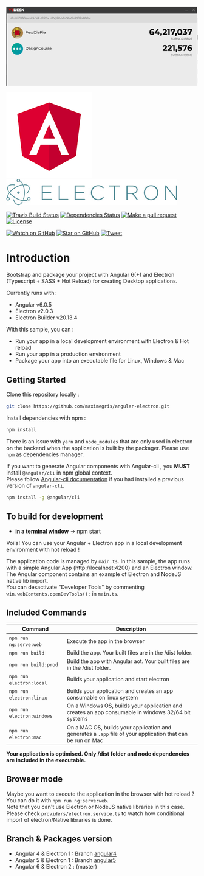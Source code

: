 [![App Logo](./app-image.png)](https://www.youtube.com/watch?v=Ea2lWsumTrM) 

[![Angular Logo](./logo-angular.jpg)](https://angular.io/) [![Electron Logo](./logo-electron.jpg)](https://electron.atom.io/)

[![Travis Build Status][build-badge]][build]
[![Dependencies Status][dependencyci-badge]][dependencyci]
[![Make a pull request][prs-badge]][prs]
[![License](http://img.shields.io/badge/Licence-MIT-brightgreen.svg)](LICENSE.md)

[![Watch on GitHub][github-watch-badge]][github-watch]
[![Star on GitHub][github-star-badge]][github-star]
[![Tweet][twitter-badge]][twitter]

# Introduction

Bootstrap and package your project with Angular 6(+) and Electron (Typescript + SASS + Hot Reload) for creating Desktop applications.

Currently runs with:

- Angular v6.0.5
- Electron v2.0.3
- Electron Builder v20.13.4

With this sample, you can :

- Run your app in a local development environment with Electron & Hot reload
- Run your app in a production environment
- Package your app into an executable file for Linux, Windows & Mac

## Getting Started

Clone this repository locally :

``` bash
git clone https://github.com/maximegris/angular-electron.git
```

Install dependencies with npm :

``` bash
npm install
```

There is an issue with `yarn` and `node_modules` that are only used in electron on the backend when the application is built by the packager. Please use `npm` as dependencies manager.


If you want to generate Angular components with Angular-cli , you **MUST** install `@angular/cli` in npm global context.  
Please follow [Angular-cli documentation](https://github.com/angular/angular-cli) if you had installed a previous version of `angular-cli`.

``` bash
npm install -g @angular/cli
```

## To build for development

- **in a terminal window** -> npm start  

Voila! You can use your Angular + Electron app in a local development environment with hot reload !

The application code is managed by `main.ts`. In this sample, the app runs with a simple Angular App (http://localhost:4200) and an Electron window.  
The Angular component contains an example of Electron and NodeJS native lib import.  
You can desactivate "Developer Tools" by commenting `win.webContents.openDevTools();` in `main.ts`.

## Included Commands

|Command|Description|
|--|--|
|`npm run ng:serve:web`| Execute the app in the browser |
|`npm run build`| Build the app. Your built files are in the /dist folder. |
|`npm run build:prod`| Build the app with Angular aot. Your built files are in the /dist folder. |
|`npm run electron:local`| Builds your application and start electron
|`npm run electron:linux`| Builds your application and creates an app consumable on linux system |
|`npm run electron:windows`| On a Windows OS, builds your application and creates an app consumable in windows 32/64 bit systems |
|`npm run electron:mac`|  On a MAC OS, builds your application and generates a `.app` file of your application that can be run on Mac |

**Your application is optimised. Only /dist folder and node dependencies are included in the executable.**

## Browser mode

Maybe you want to execute the application in the browser with hot reload ? You can do it with `npm run ng:serve:web`.  
Note that you can't use Electron or NodeJS native libraries in this case. Please check `providers/electron.service.ts` to watch how conditional import of electron/Native libraries is done.

## Branch & Packages version

- Angular 4 & Electron 1 : Branch [angular4](https://github.com/maximegris/angular-electron/tree/angular4)
- Angular 5 & Electron 1 : Branch [angular5](https://github.com/maximegris/angular-electron/tree/angular5)
- Angular 6 & Electron 2 : (master)

[build-badge]: https://travis-ci.org/maximegris/angular-electron.svg?branch=master
[build]: https://travis-ci.org/maximegris/angular-electron.svg?branch=master
[dependencyci-badge]: https://dependencyci.com/github/maximegris/angular-electron/badge
[dependencyci]: https://dependencyci.com/github/maximegris/angular-electron
[license-badge]: https://img.shields.io/badge/license-Apache2-blue.svg?style=flat
[license]: https://github.com/maximegris/angular-electron/blob/master/LICENSE.md
[prs-badge]: https://img.shields.io/badge/PRs-welcome-brightgreen.svg?style=flat-square
[prs]: http://makeapullrequest.com
[github-watch-badge]: https://img.shields.io/github/watchers/maximegris/angular-electron.svg?style=social
[github-watch]: https://github.com/maximegris/angular-electron/watchers
[github-star-badge]: https://img.shields.io/github/stars/maximegris/angular-electron.svg?style=social
[github-star]: https://github.com/maximegris/angular-electron/stargazers
[twitter]: https://twitter.com/intent/tweet?text=Check%20out%20angular-electron!%20https://github.com/maximegris/angular-electron%20%F0%9F%91%8D
[twitter-badge]: https://img.shields.io/twitter/url/https/github.com/maximegris/angular-electron.svg?style=social
